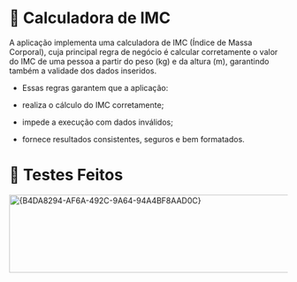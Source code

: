 # 🧩 Calculadora de IMC

A aplicação implementa uma calculadora de IMC (Índice de Massa Corporal), cuja principal regra de negócio é calcular corretamente o valor do IMC de uma pessoa a partir do peso (kg) e da altura (m), garantindo também a validade dos dados inseridos.

- Essas regras garantem que a aplicação:

- realiza o cálculo do IMC corretamente;

- impede a execução com dados inválidos;

- fornece resultados consistentes, seguros e bem formatados.

# 🧩 Testes Feitos
<img width="771" height="141" alt="{B4DA8294-AF6A-492C-9A64-94A4BF8AAD0C}" src="https://github.com/user-attachments/assets/efd2054f-8217-4f90-968d-b8421509e3a8" />
